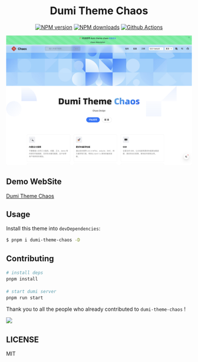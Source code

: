 <h1 align="center">Dumi Theme Chaos</h1>

<div align="center">

[![NPM version](https://img.shields.io/npm/v/dumi-theme-chaos.svg?style=flat)](https://npmjs.org/package/dumi-theme-chaos) [![NPM downloads](http://img.shields.io/npm/dm/dumi-theme-chaos.svg?style=flat)](https://npmjs.org/package/dumi-theme-chaos) [![Github Actions](https://github.com/chaos-design/dumi-theme-chaos/workflows/Deploy/badge.svg)](https://github.com/chaos-design/dumi-theme-chaos/actions)

</div>

<p align="center">
  <a href="https://chaos-design.com/dumi-theme-chaos">
    <img  src="./assets/cover-picture.png">
  </a>
</p>

## Demo WebSite

[Dumi Theme Chaos](https://chaos-design.github.io/dumi-theme-chaos)

## Usage

Install this theme into `devDependencies`:

```bash
$ pnpm i dumi-theme-chaos -D
```

## Contributing

```bash
# install deps
pnpm install

# start dumi server
pnpm run start
```

Thank you to all the people who already contributed to `dumi-theme-chaos` !

<a href="https://github.com/chaos-design/dumi-theme-chaos/graphs/contributors">
  <img src="https://contrib.rocks/image?repo=chaos-design/dumi-theme-chaos" />
</a>

## LICENSE

MIT
